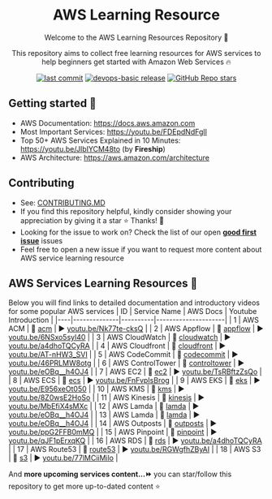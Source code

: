 <h1 align="center">AWS Learning Resource</h1>

<p align="center">Welcome to the AWS Learning Resources Repository 👋</p>
<p align="center">This repository aims to collect free learning resources for AWS services to help beginners get started with Amazon Web Services 🔥</p>

<p align="center">
<a href="https://img.shields.io/github/last-commit/tungbq/AWS-LearningResource/main"><img alt="last commit" src="https://img.shields.io/github/last-commit/tungbq/AWS-LearningResource/main" /></a>
<a href="https://github.com/tungbq/AWS-LearningResource/releases"><img alt="devops-basic release" src="https://img.shields.io/github/release/tungbq/AWS-LearningResource.svg" /></a>
<a href="https://github.com/tungbq/AWS-LearningResource/stargazers"><img alt="GitHub Repo stars" src="https://img.shields.io/github/stars/tungbq/AWS-LearningResource"/></a>

</p>

## Getting started 🚀

- AWS Documentation: https://docs.aws.amazon.com
- Most Important Services: https://youtu.be/FDEpdNdFglI
- Top 50+ AWS Services Explained in 10 Minutes: https://youtu.be/JIbIYCM48to (by **Fireship**)
- AWS Architecture: https://aws.amazon.com/architecture

## Contributing

- See: [CONTRIBUTING.MD](./CONTRIBUTING.md)
- If you find this repository helpful, kindly consider showing your appreciation by giving it a star ⭐ Thanks! 💖
- Looking for the issue to work on? Check the list of our open [**good first issue**](https://github.com/tungbq/AWS-LearningResource/labels/good%20first%20issue) issues
- Feel free to open a new issue if you want to request more content about AWS service learning resource

## AWS Services Learning Resources 📘
Below you will find links to detailed documentation and introductory videos for some popular AWS services
| ID | Service Name | AWS Docs | Youtube Introduction |
|----|--------------|----------|---------------------|
| 1 | AWS ACM | 📖 [acm](https://docs.aws.amazon.com/acm) | ▶️ [youtu.be/Nk77te-cksQ](https://youtu.be/Nk77te-cksQ) |
| 2 | AWS Appflow | 📖 [appflow](https://docs.aws.amazon.com/appflow/index.html) | ▶️ [youtu.be/6NSxo5syl40](https://youtu.be/6NSxo5syl40) |
| 3 | AWS CloudWatch | 📖 [cloudwatch](https://docs.aws.amazon.com/cloudwatch/) | ▶️ [youtu.be/a4dhoTQCyRA](https://youtu.be/a4dhoTQCyRA) |
| 4 | AWS Cloudfront | 📖 [cloudfront](https://docs.aws.amazon.com/cloudfront) | ▶️ [youtu.be/AT-nHW3_SVI](https://youtu.be/AT-nHW3_SVI) |
| 5 | AWS CodeCommit | 📖 [codecommit](https://docs.aws.amazon.com/codecommit) | ▶️ [youtu.be/46PRLMW8otg](https://youtu.be/46PRLMW8otg) |
| 6 | AWS ControlTower  | 📖 [controltower](https://docs.aws.amazon.com/controltower) | ▶️ [youtu.be/eOBq__h4OJ4](https://youtu.be/eOBq__h4OJ4) |
| 7 | AWS EC2 | 📖 [ec2](https://docs.aws.amazon.com/ec2/) | ▶️ [youtu.be/TsRBftzZsQo](https://youtu.be/TsRBftzZsQo) |
| 8 | AWS ECS | 📖 [ecs](https://docs.aws.amazon.com/ecs/) | ▶️ [youtu.be/FnFvpIsBrog](https://youtu.be/FnFvpIsBrog) |
| 9 | AWS EKS | 📖 [eks](https://docs.aws.amazon.com/eks/) | ▶️ [youtu.be/E956xeOt050](https://youtu.be/E956xeOt050) |
| 10 | AWS KMS | 📖 [kms](https://docs.aws.amazon.com/kms) | ▶️ [youtu.be/8Z0wsE2HoSo](https://youtu.be/8Z0wsE2HoSo) |
| 11 | AWS Kinesis | 📖 [kinesis](https://docs.aws.amazon.com/kinesis/index.html) | ▶️ [youtu.be/MbEfiX4sMXc](https://youtu.be/MbEfiX4sMXc) |
| 12 | AWS Lamda | 📖 [lamda](https://docs.aws.amazon.com/lambda/index.html) | ▶️ [youtu.be/eOBq__h4OJ4](https://youtu.be/eOBq__h4OJ4) |
| 13 | AWS Lamda | 📖 [lamda](https://docs.aws.amazon.com/lambda/index.html) | ▶️ [youtu.be/eOBq__h4OJ4](https://youtu.be/eOBq__h4OJ4) |
| 14 | AWS Outposts | 📖 [outposts](https://docs.aws.amazon.com/outposts/index.html) | ▶️ [youtu.be/ppG2FFB0mMQ](https://youtu.be/ppG2FFB0mMQ) |
| 15 | AWS Pinpoint | 📖 [pinpoint](https://aws.amazon.com/pinpoint/) | ▶️ [youtu.be/qJF1pErxqKQ](https://youtu.be/qJF1pErxqKQ) |
| 16 | AWS RDS | 📖 [rds](https://docs.aws.amazon.com/rds) | ▶️ [youtu.be/a4dhoTQCyRA](https://youtu.be/a4dhoTQCyRA) |
| 17 | AWS Route53 | 📖 [route53](https://docs.aws.amazon.com/route53) | ▶️ [youtu.be/RGWgfhZByAI](https://youtu.be/RGWgfhZByAI) |
| 18 | AWS S3 | 📖 [s3](https://docs.aws.amazon.com/s3) | ▶️ [youtu.be/77lMCiiMilo](https://youtu.be/77lMCiiMilo) |

And **more upcoming services content...⏩** you can star/follow this repository to get more up-to-dated content ⭐
